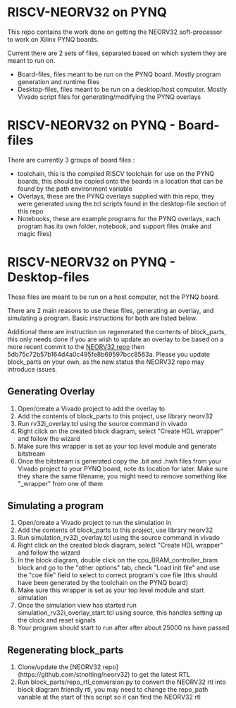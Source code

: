 # RISCV-NEORV32 on PYNQ

This repo contains the work done on getting the NEORV32 soft-processor to work on Xilinx PYNQ boards.

Current there are 2 sets of files, separated based on which system they are meant to run on.
<ul>
<li>Board-files, files meant to be run on the PYNQ board. Mostly program generation and runtime files</li>
<li>Desktop-files, files meant to be run on a desktop/host computer. Mostly VIvado script files for generating/modifying the PYNQ overlays</li>
</ul>

# RISCV-NEORV32 on PYNQ - Board-files

There are currently 3 groups of board files :
<ul>
<li>toolchain, this is the compiled RISCV toolchain for use on the PYNQ boards, this should be copied onto the boards in a location that can be found by the path environment variable</li>
<li>Overlays, these are the PYNQ overlays supplied with this repo, they were generated using the tcl scripts found in the desktop-file section of this repo</li>
<li>Notebooks, these are example programs for the PYNQ overlays, each program has its own folder, notebook, and support files (make and magic files)</li>
</ul>

# RISCV-NEORV32 on PYNQ - Desktop-files

These files are meant to be run on a host computer, not the PYNQ board.

There are 2 main reasons to use these files, generating an overlay, and simulating a program. Basic instructions for both are listed below.

Additional there are instruction on regenerated the contents of block_parts, this only needs done if you are wish to update an overlay to be based on a more recent commit to the [NEORV32 repo](https://github.com/stnolting/neorv32) then 5db75c72b57b164d4a0c495fe8b69597bcc8563a. Please you update  block_parts on your own, as the new status the NEORV32 repo may introduce issues.

## Generating Overlay
<ol>
<li>Open/create a Vivado project to add the overlay to</li>
<li>Add the contents of block_parts to this project, use library neorv32</li>
<li>Run rv32i_overlay.tcl using the source command in vivado</li>
<li>Right click on the created block diagram, select "Create HDL wrapper" and follow the wizard</li>
<li>Make sure this wrapper is set as your top level module and generate bitstream</il>
<li>Once the bitstream is generated copy the .bit and .hwh files from your Vivado project to your PYNQ board, note its location for later.
Make sure they share the same filename, you might need to remove something like "_wrapper" from one of them</li>
</ol>

## Simulating a program

<ol>
<li>Open/create a Vivado project to run the simulation in</li>
<li>Add the contents of block_parts to this project, use library neorv32</li>
<li>Run simulation_rv32i_overlay.tcl using the source command in vivado</li>
<li>Right click on the created block diagram, select "Create HDL wrapper" and follow the wizard</li>
<li>In the block diagram, double click on the cpu_BRAM_controller_bram block and go to the "other options" tab, check "Load init file" and use the "coe file" field to select to correct program's coe file (this should have been generated by the toolchain on the PYNQ board)</li>
<li>Make sure this wrapper is set as your top level module and start simulation</il>
<li>Once the simulation view has started run simulation_rv32i_overlay_start.tcl using source, this handles setting up the clock and reset signals</li>
<li> Your program should start to run after after about 25000 ns have passed</li>
</ol>

## Regenerating block_parts
<ol>
<li>Clone/update the [NEORV32 repo](https://github.com/stnolting/neorv32) to get the latest RTL</li>
<li>Run block_parts/repo_rtl_conversion.py to convert the NEORV32 rtl into block diagram friendly rtl, you may need to change the repo_path variable at the start of this script so it can find the NEORV32 rtl
</ol>
